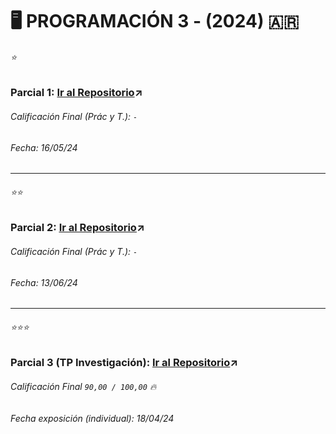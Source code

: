 # 🖥 PROGRAMACIÓN 3 - (2024) 🇦🇷

###### ⭐ 

### Parcial 1: [Ir al Repositorio](https://github.com/louisrubin/prog3/tree/main/Parcial_1)↗
###### Calificación Final (Prác y T.): `-`
###### Fecha: 16/05/24

---

###### ⭐⭐

### Parcial 2: <u>[Ir al Repositorio](https://github.com/louisrubin/prog3/tree/main/Parcial_2)</u>↗
###### Calificación Final (Prác y T.): `-`
###### Fecha: 13/06/24

---

###### ⭐⭐⭐ 

### Parcial 3 (TP Investigación): <u>[Ir al Repositorio](https://github.com/louisrubin/prog3/tree/main/TP_Investigacion)</u>↗
###### Calificación Final `90,00 / 100,00` 🔥
###### Fecha exposición (individual): 18/04/24
